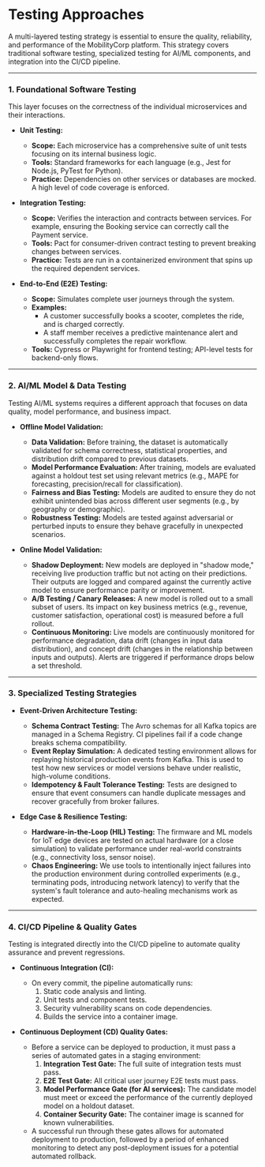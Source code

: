 # Testing Approaches

A multi-layered testing strategy is essential to ensure the quality, reliability, and performance of the MobilityCorp platform. This strategy covers traditional software testing, specialized testing for AI/ML components, and integration into the CI/CD pipeline.

---

### 1. Foundational Software Testing

This layer focuses on the correctness of the individual microservices and their interactions.

-   **Unit Testing:**
    -   **Scope:** Each microservice has a comprehensive suite of unit tests focusing on its internal business logic.
    -   **Tools:** Standard frameworks for each language (e.g., Jest for Node.js, PyTest for Python).
    -   **Practice:** Dependencies on other services or databases are mocked. A high level of code coverage is enforced.

-   **Integration Testing:**
    -   **Scope:** Verifies the interaction and contracts between services. For example, ensuring the Booking service can correctly call the Payment service.
    -   **Tools:** Pact for consumer-driven contract testing to prevent breaking changes between services.
    -   **Practice:** Tests are run in a containerized environment that spins up the required dependent services.

-   **End-to-End (E2E) Testing:**
    -   **Scope:** Simulates complete user journeys through the system.
    -   **Examples:**
        -   A customer successfully books a scooter, completes the ride, and is charged correctly.
        -   A staff member receives a predictive maintenance alert and successfully completes the repair workflow.
    -   **Tools:** Cypress or Playwright for frontend testing; API-level tests for backend-only flows.

---

### 2. AI/ML Model & Data Testing

Testing AI/ML systems requires a different approach that focuses on data quality, model performance, and business impact.

-   **Offline Model Validation:**
    -   **Data Validation:** Before training, the dataset is automatically validated for schema correctness, statistical properties, and distribution drift compared to previous datasets.
    -   **Model Performance Evaluation:** After training, models are evaluated against a holdout test set using relevant metrics (e.g., MAPE for forecasting, precision/recall for classification).
    -   **Fairness and Bias Testing:** Models are audited to ensure they do not exhibit unintended bias across different user segments (e.g., by geography or demographic).
    -   **Robustness Testing:** Models are tested against adversarial or perturbed inputs to ensure they behave gracefully in unexpected scenarios.

-   **Online Model Validation:**
    -   **Shadow Deployment:** New models are deployed in "shadow mode," receiving live production traffic but not acting on their predictions. Their outputs are logged and compared against the currently active model to ensure performance parity or improvement.
    -   **A/B Testing / Canary Releases:** A new model is rolled out to a small subset of users. Its impact on key business metrics (e.g., revenue, customer satisfaction, operational cost) is measured before a full rollout.
    -   **Continuous Monitoring:** Live models are continuously monitored for performance degradation, data drift (changes in input data distribution), and concept drift (changes in the relationship between inputs and outputs). Alerts are triggered if performance drops below a set threshold.

---

### 3. Specialized Testing Strategies

-   **Event-Driven Architecture Testing:**
    -   **Schema Contract Testing:** The Avro schemas for all Kafka topics are managed in a Schema Registry. CI pipelines fail if a code change breaks schema compatibility.
    -   **Event Replay Simulation:** A dedicated testing environment allows for replaying historical production events from Kafka. This is used to test how new services or model versions behave under realistic, high-volume conditions.
    -   **Idempotency & Fault Tolerance Testing:** Tests are designed to ensure that event consumers can handle duplicate messages and recover gracefully from broker failures.

-   **Edge Case & Resilience Testing:**
    -   **Hardware-in-the-Loop (HIL) Testing:** The firmware and ML models for IoT edge devices are tested on actual hardware (or a close simulation) to validate performance under real-world constraints (e.g., connectivity loss, sensor noise).
    -   **Chaos Engineering:** We use tools to intentionally inject failures into the production environment during controlled experiments (e.g., terminating pods, introducing network latency) to verify that the system's fault tolerance and auto-healing mechanisms work as expected.

---

### 4. CI/CD Pipeline & Quality Gates

Testing is integrated directly into the CI/CD pipeline to automate quality assurance and prevent regressions.

-   **Continuous Integration (CI):**
    -   On every commit, the pipeline automatically runs:
        1.  Static code analysis and linting.
        2.  Unit tests and component tests.
        3.  Security vulnerability scans on code dependencies.
        4.  Builds the service into a container image.

-   **Continuous Deployment (CD) Quality Gates:**
    -   Before a service can be deployed to production, it must pass a series of automated gates in a staging environment:
        1.  **Integration Test Gate:** The full suite of integration tests must pass.
        2.  **E2E Test Gate:** All critical user journey E2E tests must pass.
        3.  **Model Performance Gate (for AI services):** The candidate model must meet or exceed the performance of the currently deployed model on a holdout dataset.
        4.  **Container Security Gate:** The container image is scanned for known vulnerabilities.
    -   A successful run through these gates allows for automated deployment to production, followed by a period of enhanced monitoring to detect any post-deployment issues for a potential automated rollback.
